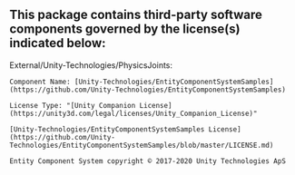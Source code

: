 This package contains third-party software components governed by the license(s) indicated below:
---------

External/Unity-Technologies/PhysicsJoints:

    Component Name: [Unity-Technologies/EntityComponentSystemSamples](https://github.com/Unity-Technologies/EntityComponentSystemSamples)
    
    License Type: "[Unity Companion License](https://unity3d.com/legal/licenses/Unity_Companion_License)"
    
    [Unity-Technologies/EntityComponentSystemSamples License](https://github.com/Unity-Technologies/EntityComponentSystemSamples/blob/master/LICENSE.md)
    
    Entity Component System copyright © 2017-2020 Unity Technologies ApS